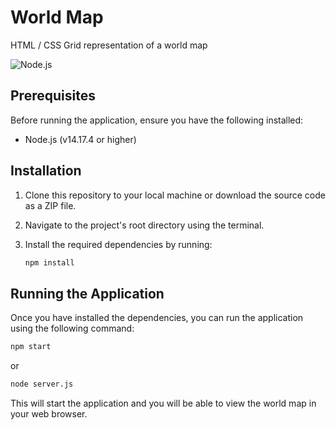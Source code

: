 # World Map

HTML / CSS Grid representation of a world map

![Node.js](https://img.shields.io/badge/Node.js-v14.17.4-green)

## Prerequisites

Before running the application, ensure you have the following installed:

- Node.js (v14.17.4 or higher)

## Installation

1. Clone this repository to your local machine or download the source code as a ZIP file.
2. Navigate to the project's root directory using the terminal.
3. Install the required dependencies by running:

   ```bash
   npm install
   ```

## Running the Application

Once you have installed the dependencies, you can run the application using the following command:

```bash
npm start
```

or 

```bash
node server.js
```

This will start the application and you will be able to view the world map in your web browser.

